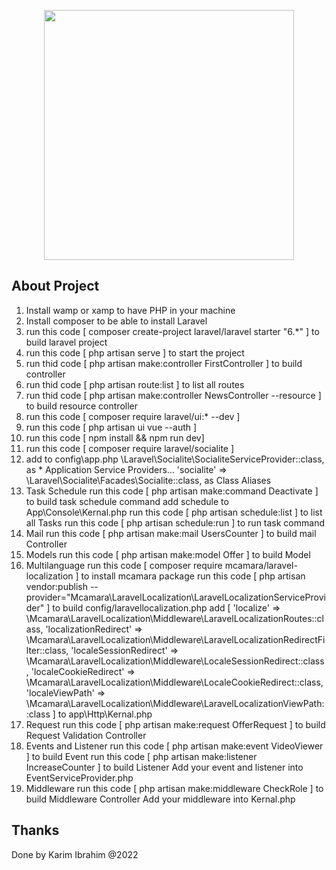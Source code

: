 <p align="center"><a href="https://laravel.com" target="_blank"><img src="https://raw.githubusercontent.com/laravel/art/master/logo-lockup/5%20SVG/2%20CMYK/1%20Full%20Color/laravel-logolockup-cmyk-red.svg" width="400"></a></p>

## About Project

1. Install wamp or xamp to have PHP in your machine
2. Install composer to be able to install Laravel
3. run this code [ composer create-project laravel/laravel starter "6.*" ] to build laravel project
4. run this code [ php artisan serve ] to start the project
5. run thid code [ php artisan make:controller FirstController ] to build controller
6. run thid code [ php artisan route:list ] to list all routes
7. run thid code [ php artisan make:controller NewsController --resource ] to build resource controller
8. run this code [ composer require laravel/ui:* --dev ]
9. run this code [ php artisan ui vue --auth ]
10. run this code [ npm install && npm run dev]
11. run this code [ composer require laravel/socialite ]
12. add to config\app.php
    \Laravel\Socialite\SocialiteServiceProvider::class, as \* Application Service Providers...
    'socialite' => \Laravel\Socialite\Facades\Socialite::class, as Class Aliases
13. Task Schedule
    run this code [ php artisan make:command Deactivate ] to build task schedule command
    add schedule to App\Console\Kernal.php
    run this code [ php artisan schedule:list ] to list all Tasks
    run this code [ php artisan schedule:run ] to run task command
14. Mail
    run this code [ php artisan make:mail UsersCounter ] to build mail Controller
15. Models
    run this code [ php artisan make:model Offer ] to build Model
16. Multilanguage
    run this code [ composer require mcamara/laravel-localization ] to install mcamara package
    run this code [ php artisan vendor:publish --provider="Mcamara\LaravelLocalization\LaravelLocalizationServiceProvider" ] to build config/laravellocalization.php
    add [
    'localize' => \Mcamara\LaravelLocalization\Middleware\LaravelLocalizationRoutes::class,
    'localizationRedirect' => \Mcamara\LaravelLocalization\Middleware\LaravelLocalizationRedirectFilter::class,
    'localeSessionRedirect' => \Mcamara\LaravelLocalization\Middleware\LocaleSessionRedirect::class,
    'localeCookieRedirect' => \Mcamara\LaravelLocalization\Middleware\LocaleCookieRedirect::class,
    'localeViewPath' => \Mcamara\LaravelLocalization\Middleware\LaravelLocalizationViewPath::class
    ] to app\Http\Kernal.php
17. Request
    run this code [ php artisan make:request OfferRequest ] to build Request Validation Controller
18. Events and Listener
    run this code [ php artisan make:event VideoViewer ] to build Event
    run this code [ php artisan make:listener IncreaseCounter ] to build Listener
    Add your event and listener into EventServiceProvider.php
19. Middleware
    run this code [ php artisan make:middleware CheckRole ] to build Middleware Controller
    Add your middleware into Kernal.php

## Thanks

Done by Karim Ibrahim @2022
